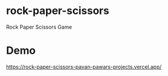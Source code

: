 # rock-paper-scissors
Rock Paper Scissors Game

# Demo
https://rock-paper-scissors-pavan-pawars-projects.vercel.app/
